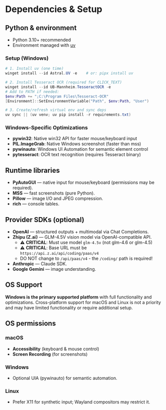 # Dependencies & Setup

## Python & environment
- Python 3.10+ recommended
- Environment managed with [uv](https://github.com/astral-sh/uv)

### Setup (Windows)
```powershell
# 1. Install uv (one time)
winget install --id Astral.UV -e    # or: pipx install uv

# 2. Install Tesseract OCR (required for CLICK_TEXT)
winget install --id UB-Mannheim.TesseractOCR -e
# Add to PATH if needed:
$env:Path += ";C:\Program Files\Tesseract-OCR"
[Environment]::SetEnvironmentVariable("Path", $env:Path, "User")

# 3. Create/refresh virtual env and sync deps
uv sync || (uv venv; uv pip install -r requirements.txt)
```

### Windows-Specific Optimizations
- **pywin32**: Native win32 API for faster mouse/keyboard input
- **PIL.ImageGrab**: Native Windows screenshot (faster than mss)
- **pywinauto**: Windows UI Automation for semantic element control
- **pytesseract**: OCR text recognition (requires Tesseract binary)

## Runtime libraries
- **PyAutoGUI** — native input for mouse/keyboard (permissions may be required).
- **MSS** — fast screenshots (pure Python).
- **Pillow** — image I/O and JPEG compression.
- **rich** — console tables.

## Provider SDKs (optional)
- **OpenAI** — structured outputs + multimodal via Chat Completions.
- **Zhipu (Z.ai)** — GLM-4.5V vision model via OpenAI-compatible API.
	- ⚠️ **CRITICAL**: Must use model `glm-4.5v` (not glm-4.6 or glm-4.5)
	- ⚠️ **CRITICAL**: Base URL must be `https://api.z.ai/api/coding/paas/v4`
	- DO NOT change to `/api/paas/v4` - the `/coding/` path is required!
- **Anthropic** — Claude SDK.
- **Google Gemini** — image understanding.

## OS Support

**Windows is the primary supported platform** with full functionality and optimizations. Cross-platform support for macOS and Linux is not a priority and may have limited functionality or require additional setup.
## OS permissions
### macOS
- **Accessibility** (keyboard & mouse control)
- **Screen Recording** (for screenshots)

### Windows
- Optional UIA (pywinauto) for semantic automation.

### Linux
- Prefer X11 for synthetic input; Wayland compositors may restrict it.
